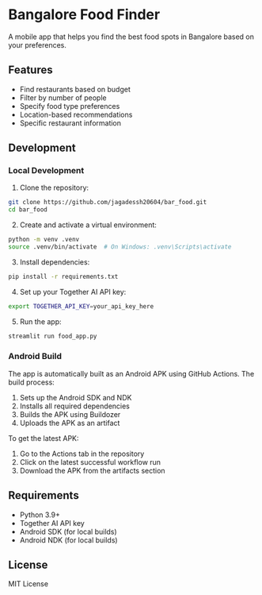 # Bangalore Food Finder

A mobile app that helps you find the best food spots in Bangalore based on your preferences.

## Features

- Find restaurants based on budget
- Filter by number of people
- Specify food type preferences
- Location-based recommendations
- Specific restaurant information

## Development

### Local Development

1. Clone the repository:
```bash
git clone https://github.com/jagadessh20604/bar_food.git
cd bar_food
```

2. Create and activate a virtual environment:
```bash
python -m venv .venv
source .venv/bin/activate  # On Windows: .venv\Scripts\activate
```

3. Install dependencies:
```bash
pip install -r requirements.txt
```

4. Set up your Together AI API key:
```bash
export TOGETHER_API_KEY=your_api_key_here
```

5. Run the app:
```bash
streamlit run food_app.py
```

### Android Build

The app is automatically built as an Android APK using GitHub Actions. The build process:

1. Sets up the Android SDK and NDK
2. Installs all required dependencies
3. Builds the APK using Buildozer
4. Uploads the APK as an artifact

To get the latest APK:
1. Go to the Actions tab in the repository
2. Click on the latest successful workflow run
3. Download the APK from the artifacts section

## Requirements

- Python 3.9+
- Together AI API key
- Android SDK (for local builds)
- Android NDK (for local builds)

## License

MIT License 